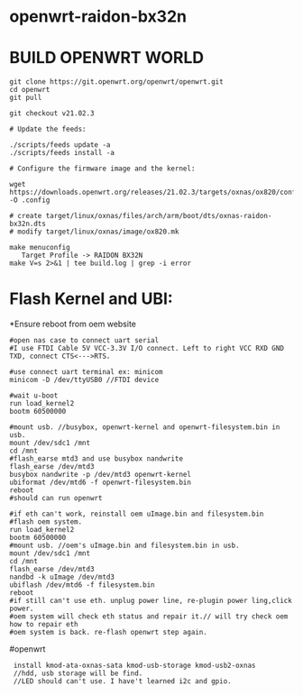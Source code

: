 # openwrt-raidon-bx32n

# BUILD OPENWRT WORLD
    git clone https://git.openwrt.org/openwrt/openwrt.git
    cd openwrt
    git pull
  
    git checkout v21.02.3

    # Update the feeds:
 
    ./scripts/feeds update -a
    ./scripts/feeds install -a
 
    # Configure the firmware image and the kernel:
  
    wget https://downloads.openwrt.org/releases/21.02.3/targets/oxnas/ox820/config.buildinfo -O .config
    
    # create target/linux/oxnas/files/arch/arm/boot/dts/oxnas-raidon-bx32n.dts
    # modify target/linux/oxnas/image/ox820.mk     
    
    make menuconfig
       Target Profile -> RAIDON BX32N    
    make V=s 2>&1 | tee build.log | grep -i error
  
# Flash Kernel and UBI:
*Ensure reboot from oem website
    
    #open nas case to connect uart serial
    #I use FTDI Cable 5V VCC-3.3V I/O connect. Left to right VCC RXD GND TXD, connect CTS<--->RTS.
    
    #use connect uart terminal ex: minicom
    minicom -D /dev/ttyUSB0 //FTDI device
    
    #wait u-boot
    run load_kernel2
    bootm 60500000
    
    #mount usb. //busybox, openwrt-kernel and openwrt-filesystem.bin in usb.
    mount /dev/sdc1 /mnt
    cd /mnt
    #flash_earse mtd3 and use busybox nandwrite
    flash_earse /dev/mtd3
    busybox nandwrite -p /dev/mtd3 openwrt-kernel
    ubiformat /dev/mtd6 -f openwrt-filesystem.bin
    reboot
    #should can run openwrt
    
    #if eth can't work, reinstall oem uImage.bin and filesystem.bin
    #flash oem system.
    run load_kernel2
    bootm 60500000
    #mount usb. //oem's uImage.bin and filesystem.bin in usb.
    mount /dev/sdc1 /mnt
    cd /mnt
    flash_earse /dev/mtd3
    nandbd -k uImage /dev/mtd3
    ubiflash /dev/mtd6 -f filesystem.bin
    reboot
    #if still can't use eth. unplug power line, re-plugin power ling,click power.
    #oem system will check eth status and repair it.// will try check oem how to repair eth  
    #oem system is back. re-flash openwrt step again.
 #openwrt 
     
     install kmod-ata-oxnas-sata kmod-usb-storage kmod-usb2-oxnas
     //hdd, usb storage will be find.
     //LED should can't use. I have't learned i2c and gpio.

